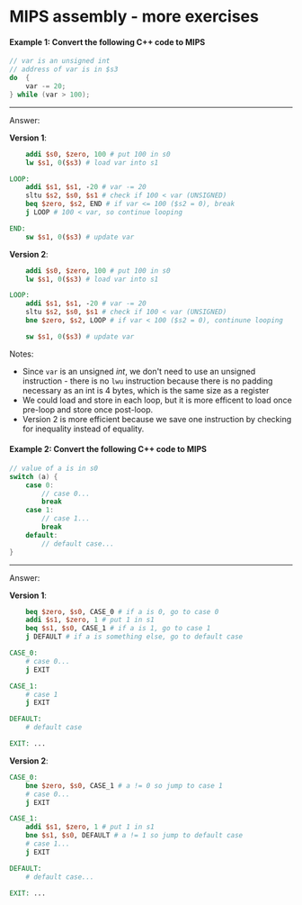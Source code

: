 

# MIPS assembly - more exercises

#### Example 1: Convert the following C++ code to MIPS

```cpp
// var is an unsigned int
// address of var is in $s3
do  {
    var -= 20;
} while (var > 100);
```

---

Answer:

**Version 1**:

```mips
    addi $s0, $zero, 100 # put 100 in s0
    lw $s1, 0($s3) # load var into s1

LOOP: 
    addi $s1, $s1, -20 # var -= 20
    sltu $s2, $s0, $s1 # check if 100 < var (UNSIGNED)
    beq $zero, $s2, END # if var <= 100 ($s2 = 0), break
    j LOOP # 100 < var, so continue looping

END:
    sw $s1, 0($s3) # update var
```

**Version 2**:

```mips
    addi $s0, $zero, 100 # put 100 in s0
    lw $s1, 0($s3) # load var into s1

LOOP: 
    addi $s1, $s1, -20 # var -= 20
    sltu $s2, $s0, $s1 # check if 100 < var (UNSIGNED)
    bne $zero, $s2, LOOP # if var < 100 ($s2 = 0), continune looping

    sw $s1, 0($s3) # update var
```

Notes:

- Since `var` is an unsigned *int*, we don't need to use an unsigned instruction - there is no `lwu` instruction because there is no padding necessary as an int is 4 bytes, which is the same size as a register
- We could load and store in each loop, but it is more efficent to load once pre-loop and store once post-loop.
- Version 2 is more efficient because we save one instruction by checking for inequality instead of equality.

#### Example 2: Convert the following C++ code to MIPS

```cpp
// value of a is in s0
switch (a) {
    case 0:
        // case 0...
        break
    case 1:
        // case 1...
        break
    default:
        // default case...
}
```

---

Answer:

**Version 1**:

```mips
    beq $zero, $s0, CASE_0 # if a is 0, go to case 0
    addi $s1, $zero, 1 # put 1 in s1
    beq $s1, $s0, CASE_1 # if a is 1, go to case 1
    j DEFAULT # if a is something else, go to default case

CASE_0: 
    # case 0...
    j EXIT

CASE_1:
    # case 1
    j EXIT

DEFAULT:
    # default case

EXIT: ...
```

**Version 2**:

```mips
CASE_0:
    bne $zero, $s0, CASE_1 # a != 0 so jump to case 1
    # case 0...
    j EXIT

CASE_1:
    addi $s1, $zero, 1 # put 1 in s1
    bne $s1, $s0, DEFAULT # a != 1 so jump to default case
    # case 1...
    j EXIT

DEFAULT:
    # default case...

EXIT: ...
```